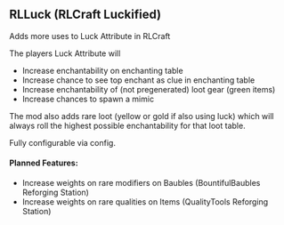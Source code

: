 ## RLLuck (RLCraft Luckified)

Adds more uses to Luck Attribute in RLCraft

The players Luck Attribute will
- Increase enchantability on enchanting table
- Increase chance to see top enchant as clue in enchanting table
- Increase enchantability of (not pregenerated) loot gear (green items)
- Increase chances to spawn a mimic

The mod also adds rare loot (yellow or gold if also using luck) which will always roll the highest possible enchantability for that loot table.

Fully configurable via config.

#### Planned Features:
- Increase weights on rare modifiers on Baubles (BountifulBaubles Reforging Station)
- Increase weights on rare qualities on Items (QualityTools Reforging Station)